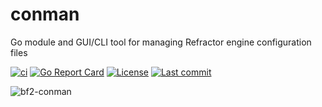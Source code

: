 # conman
Go module and GUI/CLI tool for managing Refractor engine configuration files

[![ci](https://img.shields.io/github/workflow/status/cetteup/conman/ci?label=ci)](https://github.com/cetteup/conman/actions?query=workflow%3Aci)
[![Go Report Card](https://goreportcard.com/badge/github.com/cetteup/conman)](https://goreportcard.com/report/github.com/cetteup/conman)
[![License](https://img.shields.io/github/license/cetteup/conman)](/LICENSE)
[![Last commit](https://img.shields.io/github/last-commit/cetteup/conman)](https://github.com/cetteup/conman/commits/main)


![bf2-conman](https://user-images.githubusercontent.com/17167062/192635276-30f6908c-9bf0-4e7b-ba60-e5e2a9a820f7.png)
